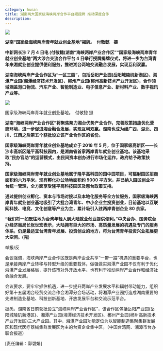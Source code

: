 ```yaml
---
category: hunan
title: 湖南两大国家级海峡两岸合作平台揭授牌 推动深度合作
description:
---
```


![](https://pics1.baidu.com/feed/8d5494eef01f3a299155b3905f107d395d607c89.jpeg?token=e2db811fe89c8ef3693a483d0f7acb80)

**湖南“国家级海峡两岸青年就业创业基地”揭牌。　付敬懿　摄**

**中新网长沙 7 月 4 日电 (付敬懿)湖南“海峡两岸产业合作区”“国家级海峡两岸青年就业创业基地”两大涉台交流合作平台 4 日举行授牌揭牌仪式，将进一步为台湾青年来湘就业创业提供便利服务，推进湘台两地交流融合发展，实现互利双赢。**

**湖南海峡两岸产业合作区为“一区三园”，包括岳阳产业园(岳阳城陵矶新港区)、湘潭产业园(湘潭经济技术开发区)、郴州产业园(郴州高新技术产业开发区)，合作领域涵盖港口物流、汽车产业、智能制造业、电子信息产业、新材料产业、数字视讯产业等。**

![](https://pics5.baidu.com/feed/9d82d158ccbf6c818e7b04cc020b703d33fa4007.jpeg?token=64b97a3b31211df1271c5cb8daf9e815)

国家级海峡两岸青年就业创业基地。　付敬懿 摄

**湖南“海峡两岸产业合作区”将聚焦聚力湘台优势产业合作，完善政策措施优化营商环境，进一步促进湘台融合发展，实现互利双赢。湖南也成为继广西、湖北、四川、江西之后第五个获批设立该产业合作区的省份。**

**国家级海峡两岸青年就业创业基地成立于 2018 年 5 月，位于国家级高新区——长沙市高新区隆平高科技园内，是湖南省首家两岸青年就业创业基地。该基地采取“民办官助”的运营模式，由民间资本创办进行市场化运作，政府给予政策扶持。**

**国家级海峡两岸青年就业创业基地属于隆平高科园的园中园项目，可辐射园区招商面积约六万平米，现有孵化办公场地面积约 5000 平方米，并已纳入园区创业平台统一管理，全方面享受隆平高科技园区及惠台政策支持。**

**通过提供创业孵化、资本与市场对接以及本地化服务等全方位服务，国家级海峡两岸青年就业创业基地吸引了大批台湾青年、中小企业主投资创业，目前基地以互联网科技、电竞、文化创意等产业为主，累计吸引入驻两岸青创企业 80 余家。**

**“我们将一如既往地为台湾年轻人到大陆就业创业提供便利。”中央台办、国务院台办经济局局长张世宏表示，大陆拥有巨大的市场、高质量发展的机遇及专门的服务体系，仍是最适宜台湾青年发展、投资创业的地方，将为台湾青年投资兴业拓展更大空间。(完)**

举报/反

会议强调，海峡两岸产业合作区既是两岸企业共享“一带一路”机遇的重要平台，也是承接两岸产业转移与转型升级的重要载体，做强做实湘潭产业园不仅有利于优化湘潭产业发展格局，提升该市对外开放水平，也有利于推动两岸产业合作和经济社会融合发展。

会议要求，要牢牢抓住机遇，进一步提升两岸产业发展水平和辐射带动能力，组织好第十五届湘台经贸交流合作会湘潭分会场活动，将湘潭产业园打造成湖南重要的先进制造业基地、科技创新基地、开放发展平台和交流示范平台。

据悉，湖南省日前获批设立“海峡两岸产业合作区”，该合作区包括岳阳产业园(岳阳城陵矶新港区)、湘潭产业园(湘潭经济技术开发区)、郴州产业园(郴州高新技术产业开发区)三大产业园。其中，湘潭产业园功能定位为以智能制造集聚集群发展区和现代医疗器械集群发展区为主的台资企业集中区。（中国台湾网、湘潭市台办联合报道）

[责任编辑：郭碧娟]
